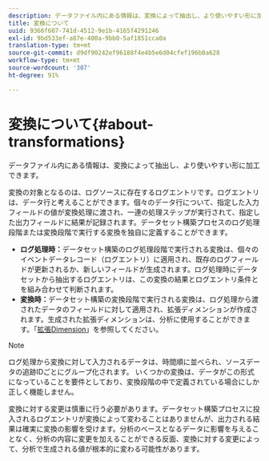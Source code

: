 ```yaml
---
description: データファイル内にある情報は、変換によって抽出し、より使いやすい形に加工できます。
title: 変換について
uuid: 9366f607-741d-4512-9e1b-4165f4291246
exl-id: 9bd533ef-a87e-400a-9bb0-5af1851cca0a
translation-type: tm+mt
source-git-commit: d9df90242ef96188f4e4b5e6d04cfef196b0a628
workflow-type: tm+mt
source-wordcount: '307'
ht-degree: 91%

---
```


# 変換について{#about-transformations}

データファイル内にある情報は、変換によって抽出し、より使いやすい形に加工できます。

変換の対象となるのは、ログソースに存在するログエントリです。ログエントリは、データ行と考えることができます。個々のデータ行について、指定した入力フィールドの値が変換処理に渡され、一連の処理ステップが実行されて、指定した出力フィールドに結果が記録されます。データセット構築プロセスのログ処理段階または変換段階で実行する変換を独自に定義することができます。

* **ログ処理時：**&#x200B;データセット構築のログ処理段階で実行される変換は、個々のイベントデータレコード（ログエントリ）に適用され、既存のログフィールドが更新されるか、新しいフィールドが生成されます。ログ処理時にデータセットから抽出するログエントリは、この変換の結果とログエントリ条件とを組み合わせて判断されます。
* **変換時：**&#x200B;データセット構築の変換段階で実行される変換は、ログ処理から渡されたデータのフィールドに対して適用され、拡張ディメンションが作成されます。生成された拡張ディメンションは、分析に使用することができます。「[拡張Dimension](../../../home/c-dataset-const-proc/c-ex-dim/c-abt-ex-dim.md)」を参照してください。

>[!NOTE]
>
>ログ処理から変換に対して入力されるデータは、時間順に並べられ、ソースデータの追跡IDごとにグループ化されます。 いくつかの変換は、データがこの形式になっていることを要件としており、変換段階の中で定義されている場合にしか正しく機能しません。

変換に対する変更は慎重に行う必要があります。データセット構築プロセスに投入されるログエントリが変換によって変わることはありませんが、出力される結果は確実に変換の影響を受けます。分析のベースとなるデータに影響を与えることなく、分析の内容に変更を加えることができる反面、変換に対する変更によって、分析で生成される値が根本的に変わる可能性があります。
